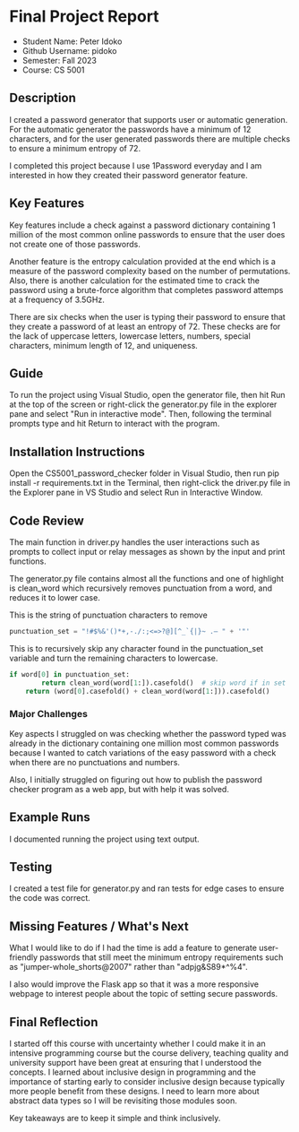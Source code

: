# Final Project Report

* Student Name: Peter Idoko
* Github Username: pidoko
* Semester: Fall 2023
* Course: CS 5001

## Description 
I created a password generator that supports user or automatic generation. For the automatic generator the passwords have a minimum of 12 characters, and for the user generated passwords there are multiple checks to ensure a minimum entropy of 72.

I completed this project because I use 1Password everyday and I am interested in how they created their password generator feature.

## Key Features
Key features include a check against a password dictionary containing 1 million of the most common online passwords to ensure that the user does not create one of those passwords. 

Another feature is the entropy calculation provided at the end which is a measure of the password complexity based on the number of permutations. Also, there is another calculation for the estimated time to crack the password using a brute-force algorithm that completes password attemps at a frequency of 3.5GHz.

There are six checks when the user is typing their password to ensure that they create a password of at least an entropy of 72. These checks are for the lack of uppercase letters, lowercase letters, numbers, special characters, minimum length of 12, and uniqueness. 

## Guide
To run the project using Visual Studio, open the generator file, then hit Run at the top of the screen or right-click the generator.py file in the explorer pane and select "Run in interactive mode". Then, following the terminal prompts type and hit Return to interact with the program.

## Installation Instructions
Open the CS5001_password_checker folder in Visual Studio, then run pip install -r requirements.txt in the Terminal, then right-click the driver.py file in the Explorer pane in VS Studio and select Run in Interactive Window.

## Code Review
The main function in driver.py handles the user interactions such as prompts to collect input or relay messages as shown by the input and print functions.

The generator.py file contains almost all the functions and one of highlight is clean_word which recursively removes punctuation from a word, and reduces it to lower case.

This is the string of punctuation characters to remove
```python
punctuation_set = "!#$%&'()*+,-./:;<=>?@][^_`{|}~ .— " + '"'
```
This is to recursively skip any character found in the punctuation_set variable and turn the remaining characters to lowercase.
```python
if word[0] in punctuation_set:
        return clean_word(word[1:]).casefold()  # skip word if in set
    return (word[0].casefold() + clean_word(word[1:])).casefold()
```

### Major Challenges
Key aspects I struggled on was checking whether the password typed was already in the dictionary containing one million most common passwords because I wanted to catch variations of the easy password with a check when there are no punctuations and numbers.

Also, I initially struggled on figuring out how to publish the password checker program as a web app, but with help it was solved.

## Example Runs
I documented running the project using text output.

## Testing
I created a test file for generator.py and ran tests for edge cases to ensure the code was correct. 

## Missing Features / What's Next
What I would like to do if I had the time is add a feature to generate user-friendly passwords that still meet the minimum entropy requirements such as "jumper-whole_shorts@2007" rather than "adpjg&S89*^%4".

I also would improve the Flask app so that it was a more responsive webpage to interest people about the topic of setting secure passwords.

## Final Reflection
I started off this course with uncertainty whether I could make it in an intensive programming course but the course delivery, teaching quality and university support have been great at ensuring that I understood the concepts. I learned about inclusive design in programming and the importance of starting early to consider inclusive design because typically more people benefit from these designs. I need to learn more about abstract data types so I will be revisiting those modules soon. 

Key takeaways are to keep it simple and think inclusively.